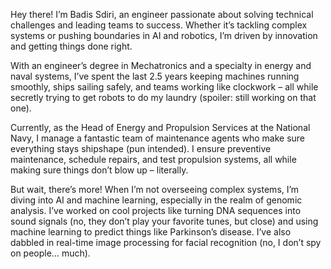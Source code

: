 Hey there! I’m Badis Sdiri, an engineer passionate about solving technical challenges and leading teams to success. 
Whether it’s tackling complex systems or pushing boundaries in AI and robotics, I’m driven by innovation and getting things done right.

With an engineer’s degree in Mechatronics and a specialty in energy and naval systems, 
I’ve spent the last 2.5 years keeping machines running smoothly, ships sailing safely, and teams working like clockwork – 
all while secretly trying to get robots to do my laundry (spoiler: still working on that one).

Currently, as the Head of Energy and Propulsion Services at the National Navy, I manage a fantastic team of maintenance agents who make sure everything stays shipshape (pun intended). 
I ensure preventive maintenance, schedule repairs, and test propulsion systems, all while making sure things don’t blow up – literally.

But wait, there’s more! When I’m not overseeing complex systems, I’m diving into AI and machine learning, especially in the realm of genomic analysis. 
I’ve worked on cool projects like turning DNA sequences into sound signals (no, they don’t play your favorite tunes, but close) and using machine learning to predict things like Parkinson’s disease. 
I’ve also dabbled in real-time image processing for facial recognition (no, I don’t spy on people… much).

<!---
BadisSdiri/BadisSdiri is a ✨ special ✨ repository because its `README.md` (this file) appears on your GitHub profile.
You can click the Preview link to take a look at your changes.
--->
